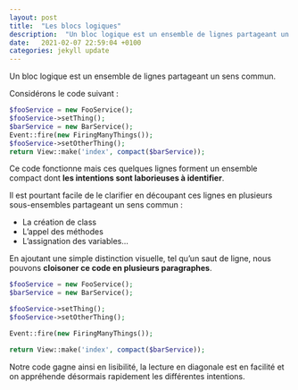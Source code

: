 ```yaml
---
layout: post
title:  "Les blocs logiques"
description:  "Un bloc logique est un ensemble de lignes partageant un sens commun."
date:   2021-02-07 22:59:04 +0100
categories: jekyll update
---
```


Un bloc logique est un ensemble de lignes partageant un sens commun.

Considérons le code suivant :

```php
$fooService = new FooService();
$fooService->setThing();
$barService = new BarService();
Event::fire(new FiringManyThings());
$fooService->setOtherThing();
return View::make('index', compact($barService));
```

Ce code fonctionne mais ces quelques lignes forment un ensemble compact dont <b>les intentions sont laborieuses à identifier</b>.

Il est pourtant facile de le clarifier en découpant ces lignes en plusieurs sous-ensembles partageant un sens commun :

- La création de class
- L’appel des méthodes
- L’assignation des variables...

En ajoutant une simple distinction visuelle, tel qu’un saut de ligne, nous pouvons <b>cloisoner ce code en plusieurs paragraphes</b>.

```php
$fooService = new FooService();
$barService = new BarService();

$fooService->setThing();
$fooService->setOtherThing();

Event::fire(new FiringManyThings());

return View::make('index', compact($barService));
```

Notre code gagne ainsi en lisibilité, la lecture en diagonale est en facilité et on appréhende désormais rapidement les différentes intentions.